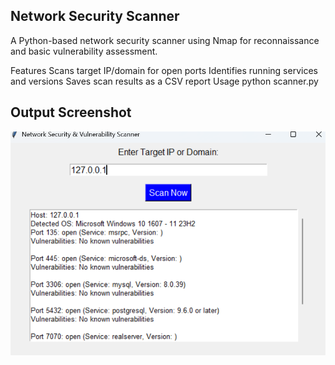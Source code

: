 ## Network Security Scanner

A Python-based network security scanner using Nmap for reconnaissance and basic vulnerability assessment.

Features
Scans target IP/domain for open ports
Identifies running services and versions
Saves scan results as a CSV report
Usage
python scanner.py
## Output Screenshot  
![Network Scanner Output](output.png)
